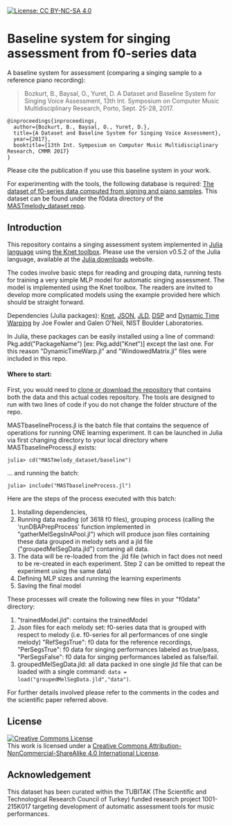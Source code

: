 [![License: CC BY-NC-SA 4.0](https://img.shields.io/badge/License-CC%20BY--NC--SA%204.0-ff69b4.svg)](http://creativecommons.org/licenses/by-nc-sa/4.0/)

# Baseline system for singing assessment from f0-series data

A baseline system for assessment (comparing a singing sample to a reference piano recording):
> Bozkurt, B., Baysal, O., Yuret, D. A Dataset and Baseline System for Singing Voice Assessment, 13th Int. Symposium on Computer Music Multidisciplinary Research, Porto, Sept. 25-28, 2017.
```
@inproceedings{inproceedings,
  author={Bozkurt, B., Baysal, O., Yuret, D.},
  title={A Dataset and Baseline System for Singing Voice Assessment},
  year={2017},
  booktitle={13th Int. Symposium on Computer Music Multidisciplinary Research, CMMR 2017}
}
```

Please cite the publication if you use this baseline system in your work.

For experimenting with the tools, the following database is required: <a href="https://github.com/barisbozkurt/MASTmelody_dataset#mastmelody_dataset">The dataset of f0-series data computed from signing and piano samples</a>. This dataset can be found under the f0data directory of the <a href="https://github.com/barisbozkurt/MASTmelody_dataset">MASTmelody_dataset repo</a>.

<a name="Introduction"></a>Introduction
--------------------
This repository contains a singing assessment system implemented in <a href="https://julialang.org">Julia language</a> using <a href="https://github.com/denizyuret/Knet.jl">the Knet toolbox</a>. Please use the version v0.5.2 of the Julia language, available at the <a href="https://julialang.org/downloads/oldreleases.html">Julia downloads</a> website.

The codes involve basic steps for reading and grouping data, running tests for training a very simple MLP model for automatic singing assessment. The model is implemented using the Knet toolbox. The readers are invited to develop more complicated models using the example provided here which should be straight forward.

Dependencies (Julia packages): <a href="https://github.com/denizyuret/Knet.jl">Knet</a>, <a href="https://github.com/JuliaIO/JSON.jl">JSON</a>, <a href="https://github.com/JuliaIO/JLD.jl">JLD</a>, <a href="https://github.com/JuliaDSP/DSP.jl">DSP</a> and <a href="https://github.com/joefowler/DynamicTimeWarp.jl">Dynamic Time Warping</a> by Joe Fowler and Galen O'Neil, NIST Boulder Laboratories.

In Julia, these packages can be easily installed using a line of command: Pkg.add("PackageName") [ex: Pkg.add("Knet")] except the last one. For this reason "DynamicTimeWarp.jl" and "WindowedMatrix.jl" files were included in this repo.

#### Where to start:
First, you would need to <a href="https://github.com/barisbozkurt/MASTmelody_dataset">clone or download the repository</a> that contains both the data and this actual codes repository. The tools are designed to run with two lines of code if you do not change the folder structure of the repo.

MASTbaselineProcess.jl is the batch file that contains the sequence of operations for running ONE learning experiment. It can be launched in Julia via first changing directory to your local directory where MASTbaselineProcess.jl exists:
```
julia> cd("MASTmelody_dataset/baseline")
```

... and running the batch:
```
julia> include("MASTbaselineProcess.jl")
```

Here are the steps of the process executed with this batch:
1) Installing dependencies,
2) Running data reading (of 3618 f0 files), grouping process (calling the 'runDBAPrepProcess' function implemented in "gatherMelSegsInAPool.jl") which will produce json files containing these data grouped in melody sets and a jld file ("groupedMelSegData.jld") contaning all data.
3) The data will be re-loaded from the .jld file (which in fact does not need to be re-created in each experiment. Step 2 can be omitted to repeat the experiment using the same data)
4) Defining MLP sizes and running the learning experiments
5) Saving the final model

These processes will create the following new files in your "f0data" directory:
1) "trainedModel.jld": contains the trainedModel
2) Json files for each melody set: f0-series data that is grouped with respect to melody (i.e. f0-series for all performances of one single melody) "RefSegsTrue": f0 data for the reference recordings, "PerSegsTrue": f0 data for singing performances labeled as true/pass, "PerSegsFalse": f0 data for singing performances labeled as false/fail.
3) groupedMelSegData.jld: all data packed in one single jld file that can be loaded with a single command: `data = load("groupedMelSegData.jld","data")`.  

For further details involved please refer to the comments in the codes and the scientific paper referred above.

<a name="License"></a>License
--------------------
<a rel="license" href="http://creativecommons.org/licenses/by-nc-sa/4.0/"><img alt="Creative Commons License" style="border-width:0" src="https://i.creativecommons.org/l/by-nc-sa/4.0/88x31.png" /></a><br />This work is licensed under a <a rel="license" href="http://creativecommons.org/licenses/by-nc-sa/4.0/">Creative Commons Attribution-NonCommercial-ShareAlike 4.0 International License</a>.

<a name="Acknowledgement"></a>Acknowledgement
--------------------
This dataset has been curated within the TUBITAK (The Scientific and Technological Research Council of Turkey) funded research project 1001-215K017 targeting development of automatic assessment tools for music performances.
